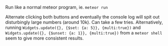Run like a normal meteor program, ie. `meteor run`

Alternate clicking both buttons and eventually the console log will spit out disturbingly large numbers (around 10k). Can take a few tries. Alternatively, running `Widgets.update({}, {$set: {a: 5}}, {multi:true})` and `Widgets.update({}, {$unset: {a: 1}}, {multi:true})` from a `meteor shell` seem to give more consistent results.
